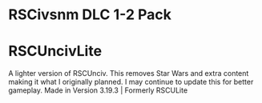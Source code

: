 # RSCivsnm DLC 1-2 Pack
# RSCUncivLite
A lighter version of RSCUnciv. This removes Star Wars and extra content making it what I originally planned.
I may continue to update this for better gameplay. Made in Version 3.19.3 | Formerly RSCULite

